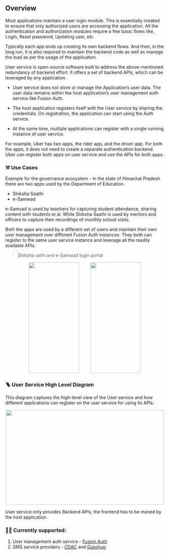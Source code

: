 ## Overview

Most applications maintain a user login module. This is essentially created to ensure that only authorized users are accessing the application. All the authentication and authorization modules require a few basic flows like, Login, Reset password, Updating user, etc.

Typically each app ends up creating its own backend flows. And then, in the long run, it is also required to maintain the backend code as well as manage the load as per the usage of the application.

User service is open-source software built to address the above-mentioned redundancy of backend effort. It offers a set of backend APIs, which can be leveraged by any application. 

- User service does not store or manage the Application’s user data. The user data remains within the host application’s user management auth service like Fusion Auth. 
- The host application registers itself with the User service by sharing the credentials. On registration, the application can start using the Auth service.

- At the same time, multiple applications can register with a single running instance of user service. 

For example, Uber has two apps, the rider app, and the driver app. For both the apps, it does not need to create a separate authentication backend. Uber can register both apps on user service and use the APIs for both apps.

### ⚒️ Use Cases

Example for the governance ecosystem - In the state of Himachal Pradesh there are two apps used by the Department of Education. 

- Shiksha Saathi  
- e-Samwad

e-Samvad is used by teachers for capturing student attendance, sharing content with students et al. While Shiksha Saathi is used by mentors and officers to capture their recordings of monthly school visits.

Both the apps are used by a different set of users and maintain their own user management over different Fusion Auth instances. They both can register to the same user service instance and leverage all the readily available APIs.

> Shiksha sathi and e-Samwad login portal

<p align="middle">
<img src="images/sathi-login.jpg" width="160" height="350"/> 
&nbsp; &nbsp; &nbsp; &nbsp;
<img src="images/esamwad-login.jpg" width="160" height="350"/>
</p>

### 🪜 User Service High Level Diagram

This diagram captures the high-level view of the User service and how different applications can register on the user service for using its APIs:

<p align="center">
<img src="images/User-service_HLD.png" width="500" height="300"/>
</p>

User service only provides Backend APIs, the frontend has to be maned by the host application.

### 💁‍♂️ Currently supported:

1. User management auth service - [Fusion Auth](https://github.com/fusionauth)
2. SMS service providers - [CDAC](/src/user/sms/cdac/) and [Gupshup](/src/user/sms/gupshup/)

